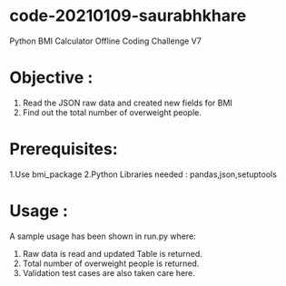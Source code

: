 # code-20210109-saurabhkhare
Python BMI Calculator Offline Coding Challenge V7


# Objective :
1. Read the JSON raw data and created new fields for BMI
2. Find out the total number of overweight people.

# Prerequisites:
1.Use bmi_package
2.Python Libraries needed : pandas,json,setuptools 

# Usage :
A sample usage has been shown in run.py where:
1. Raw data is read and updated Table is returned.
2. Total number of overweight people is returned.
3. Validation test cases are also taken care here.